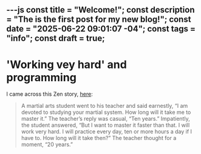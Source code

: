 ---js
const title = "Welcome!";
const description = "The is the first post for my new blog!";
const date = "2025-06-22 09:01:07 -04";
const tags = "info";
const draft = true;
---

# 'Working vey hard' and programming

I came across this Zen story, [here](https://sofoarchon.com/10-short-zen-stories/):

> A martial arts student went to his teacher and said earnestly, “I am devoted to studying your martial system.
> How long will it take me to master it.” The teacher’s reply was casual, “Ten years.” Impatiently, the student answered,
> “But I want to master it faster than that. I will work very hard. I will practice every day, ten or more hours a day if I have to. How long will it take then?”
> The teacher thought for a moment, “20 years.”
>
> 
